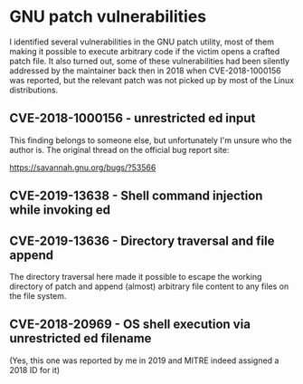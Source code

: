 # GNU patch vulnerabilities

I identified several vulnerabilities in the GNU patch utility, most of them making it possible to execute 
arbitrary code if the victim opens a crafted patch file. It also turned out, some of these vulnerabilities
had been silently addressed by the maintainer back then in 2018 when CVE-2018-1000156 was reported, but 
the relevant patch was not picked up by most of the Linux distributions.

## CVE-2018-1000156 - unrestricted ed input

This finding belongs to someone else, but unfortunately I'm unsure who the author is.
The original thread on the official bug report site:

https://savannah.gnu.org/bugs/?53566

## CVE-2019-13638 - Shell command injection while invoking ed


## CVE-2019-13636 - Directory traversal and file append

The directory traversal here made it possible to escape the working directory of patch
and append (almost) arbitrary file content to any files on the file system.


## CVE-2018-20969 - OS shell execution via unrestricted ed filename

(Yes, this one was reported by me in 2019 and MITRE indeed assigned a 2018 ID for it)
